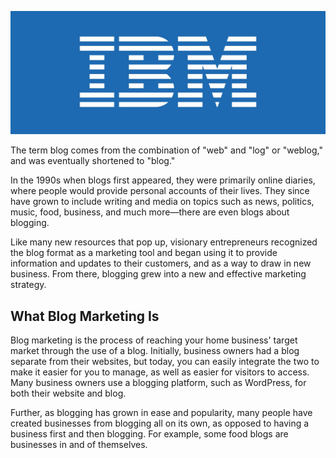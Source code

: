 ![IBM](_images/IBM.jpg)

The term blog comes from the combination of "web" and "log" or "weblog," and was eventually shortened to "blog."

In the 1990s when blogs first appeared, they were primarily online diaries, where people would provide personal accounts of their lives. They since have grown to include writing and media on topics such as news, politics, music, food, business, and much more—there are even blogs about blogging.

Like many new resources that pop up, visionary entrepreneurs recognized the blog format as a marketing tool and began using it to provide information and updates to their customers, and as a way to draw in new business. From there, blogging grew into a new and effective marketing strategy. 


## What Blog Marketing Is

Blog marketing is the process of reaching your home business' target market through the use of a blog. Initially, business owners had a blog separate from their websites, but today, you can easily integrate the two to make it easier for you to manage, as well as easier for visitors to access. Many business owners use a blogging platform, such as WordPress, for both their website and blog.

Further, as blogging has grown in ease and popularity, many people have created businesses from blogging all on its own, as opposed to having a business first and then blogging. For example, some food blogs are businesses in and of themselves. 

